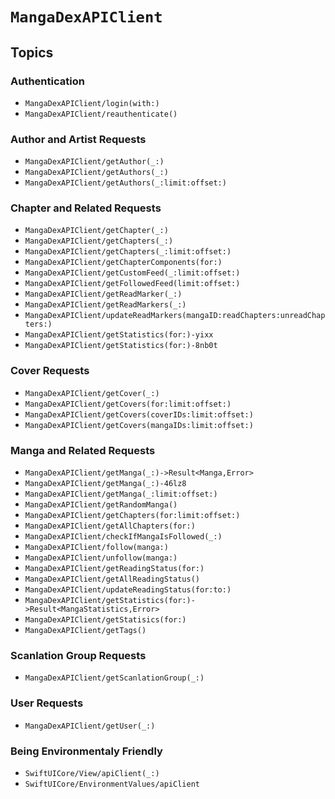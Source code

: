 # ``MangaDexAPIClient``

## Topics

### Authentication

- ``MangaDexAPIClient/login(with:)``
- ``MangaDexAPIClient/reauthenticate()``

### Author and Artist Requests

- ``MangaDexAPIClient/getAuthor(_:)``
- ``MangaDexAPIClient/getAuthors(_:)``
- ``MangaDexAPIClient/getAuthors(_:limit:offset:)``

### Chapter and Related Requests

- ``MangaDexAPIClient/getChapter(_:)``
- ``MangaDexAPIClient/getChapters(_:)``
- ``MangaDexAPIClient/getChapters(_:limit:offset:)``
- ``MangaDexAPIClient/getChapterComponents(for:)``
- ``MangaDexAPIClient/getCustomFeed(_:limit:offset:)``
- ``MangaDexAPIClient/getFollowedFeed(limit:offset:)``
- ``MangaDexAPIClient/getReadMarker(_:)``
- ``MangaDexAPIClient/getReadMarkers(_:)``
- ``MangaDexAPIClient/updateReadMarkers(mangaID:readChapters:unreadChapters:)``
- ``MangaDexAPIClient/getStatistics(for:)-yixx``
- ``MangaDexAPIClient/getStatistics(for:)-8nb0t``

### Cover Requests

- ``MangaDexAPIClient/getCover(_:)``
- ``MangaDexAPIClient/getCovers(for:limit:offset:)``
- ``MangaDexAPIClient/getCovers(coverIDs:limit:offset:)``
- ``MangaDexAPIClient/getCovers(mangaIDs:limit:offset:)``

### Manga and Related Requests

- ``MangaDexAPIClient/getManga(_:)->Result<Manga,Error>``
- ``MangaDexAPIClient/getManga(_:)-46lz8``
- ``MangaDexAPIClient/getManga(_:limit:offset:)``
- ``MangaDexAPIClient/getRandomManga()``
- ``MangaDexAPIClient/getChapters(for:limit:offset:)``
- ``MangaDexAPIClient/getAllChapters(for:)``
- ``MangaDexAPIClient/checkIfMangaIsFollowed(_:)``
- ``MangaDexAPIClient/follow(manga:)``
- ``MangaDexAPIClient/unfollow(manga:)``
- ``MangaDexAPIClient/getReadingStatus(for:)``
- ``MangaDexAPIClient/getAllReadingStatus()``
- ``MangaDexAPIClient/updateReadingStatus(for:to:)``
- ``MangaDexAPIClient/getStatistics(for:)->Result<MangaStatistics,Error>``
- ``MangaDexAPIClient/getStatisics(for:)``
- ``MangaDexAPIClient/getTags()``

### Scanlation Group Requests

- ``MangaDexAPIClient/getScanlationGroup(_:)``

### User Requests

- ``MangaDexAPIClient/getUser(_:)``

### Being Environmentaly Friendly

- ``SwiftUICore/View/apiClient(_:)``
- ``SwiftUICore/EnvironmentValues/apiClient``

